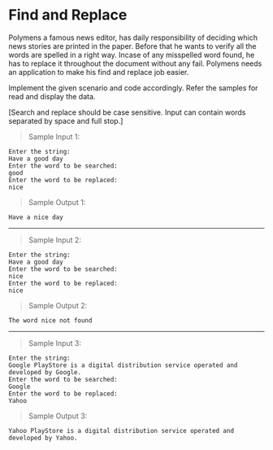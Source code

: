 # Find and Replace

Polymens a famous news editor, has daily responsibility of deciding which news stories are printed in the paper. Before that he wants to verify all the words are spelled in a right way. Incase of any misspelled word found, he has to replace it throughout the document without any fail. Polymens needs an application to make his find and replace job easier. 

Implement the given scenario and code accordingly. Refer the samples for read and display the data.

[Search and replace should be case sensitive.  Input can contain words separated by space and full stop.]

> Sample Input 1:

    Enter the string:
    Have a good day
    Enter the word to be searched:
    good
    Enter the word to be replaced:
    nice

> Sample Output 1:

    Have a nice day

---

> Sample Input 2:

    Enter the string:
    Have a good day
    Enter the word to be searched:
    nice
    Enter the word to be replaced:
    nice

> Sample Output 2:

    The word nice not found

--- 

> Sample Input 3:

    Enter the string:
    Google PlayStore is a digital distribution service operated and developed by Google.
    Enter the word to be searched:
    Google
    Enter the word to be replaced:
    Yahoo

> Sample Output 3:

    Yahoo PlayStore is a digital distribution service operated and developed by Yahoo.